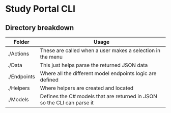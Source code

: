 ﻿# Study Portal CLI

## Directory breakdown

| Folder      | Usage                                                                   |
|-------------|-------------------------------------------------------------------------|
| ./Actions   | These are called when a user makes a selection in the menu              |
| ./Data      | This just helps parse the returned JSON data                            |
| ./Endpoints | Where all the different model endpoints logic are defined               |
| ./Helpers   | Where helpers are created and located                                   |
| ./Models    | Defines the C# models that are returned in JSON so the CLI can parse it |